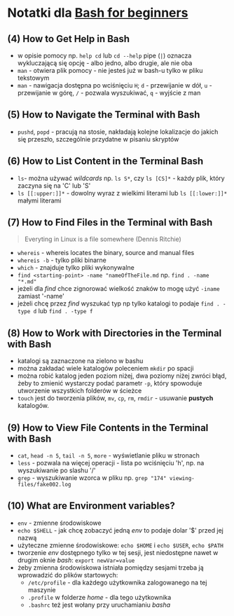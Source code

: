 # Notatki dla **[Bash for beginners](https://www.youtube.com/playlist?list=PLlrxD0HtieHh9ZhrnEbZKhzk0cetzuX7l)**

## (4) How to Get Help in Bash
- w opisie pomocy np. `help cd` lub `cd --help` pipe (`|`) oznacza wykluczającą się opcję - albo jedno, albo drugie, ale nie oba
- `man` - otwiera plik pomocy - nie jesteś już w bash-u tylko w pliku tekstowym
- `man` - nawigacja dostępna po wciśnięciu `H`; `d` - przewijanie w dół, `u` - przewijanie w górę, `/` - pozwala wyszukiwać, `q` - wyjście z man

## (5) How to Navigate the Terminal with Bash
- `pushd`, `popd` - pracują na stosie, nakładają kolejne lokalizacje do jakich się przeszło, szczególnie przydatne w pisaniu skryptów

## (6) How to List Content in the Terminal Bash
- `ls`- można używać _wildcards_ np. `ls S*`, czy `ls [CS]*` - każdy plik, który zaczyna się na 'C' lub 'S'
- `ls [[:upper:]]*` - dowolny wyraz z wielkimi literami lub `ls [[:lower:]]*` małymi literami

## (7) How to Find Files in the Terminal with Bash
> Everyting in Linux is a file somewhere (Dennis Ritchie)
- `whereis` - whereis locates the binary, source and manual files
- `whereis -b` - tylko pliki binarne
- `which` - znajduje tylko pliki wykonywalne
- `find <starting-point> -name "nameOfTheFile.md` np. `find . -name "*.md"`
- jeżeli dla _find_ chce zignorować wielkość znaków to mogę użyć `-iname` zamiast '-name'
- jeżeli chcę przez _find_ wyszukać typ np tylko katalogi to podaje `find . -type d` lub `find . -type f`

## (8) How to Work with Directories in the Terminal with Bash
- katalogi są zaznaczone na zielono w bashu
- można zakładać wiele katalogów poleceniem `mkdir` po spacji
- można robić katalog jeden poziom niżej, dwa poziomy niżej zwróci błąd, żeby to zmienić wystarczy podać parametr `-p`, który spowoduje utworzenie wszystkich folderów w ścieżce
- `touch` jest do tworzenia plików, `mv`, `cp`, `rm`, `rmdir` - usuwanie **pustych** katalogów.

## (9) How to View File Contents in the Terminal with Bash
- `cat`, `head -n 5`, `tail -n 5`, `more` - wyświetlanie pliku w stronach
- `less` - pozwala na więcej operacji - lista po wciśnięciu 'h', np. na wyszukiwanie po slashu '/'
- `grep` - wyszukiwanie wzorca w pliku np. `grep "174" viewing-files/fake002.log`

## (10) What are Environment variables?
- `env` - zmienne środowiskowe
- `echo $SHELL` - jak chcę zobaczyć jedną _env_ to podaje dolar '$' przed jej nazwą
- użyteczne zmienne środowiskowe: `echo $HOME` i `echo $USER`, `echo $PATH`
- tworzenie _env_ dostępnego tylko w tej sesji, jest niedostępne nawet w drugim oknie _bash_: `export newVar=value`
- żeby zmienna środowiskowa istniała pomiędzy sesjami trzeba ją wprowadzić do plików startowych:
    - `/etc/profile` - dla każdego użytkownika zalogowanego na tej maszynie
    - `.profile` w folderze _home_ - dla tego użytkownika
    - `.bashrc` też jest wołany przy uruchamianiu _basha_




